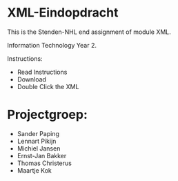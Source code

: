 # XML-Eindopdracht

This is the Stenden-NHL end assignment of module XML.

Information Technology Year 2.

Instructions:

- Read Instructions
- Download
- Double Click the XML


# Projectgroep:

- Sander Paping
- Lennart Pikijn
- Michiel Jansen
- Ernst-Jan Bakker
- Thomas Christerus
- Maartje Kok
